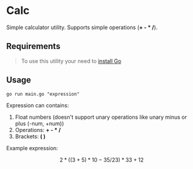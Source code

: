 # Calc
Simple calculator utility. Supports simple operations (**+ - * /**).

## Requirements

>To use this utility your need to [install Go](https://golang.org/doc/install)

## Usage

`go run main.go "expression"`

Expression can contains:

1. Float numbers (doesn't support unary operations like unary minus or plus (-num, +num))
2. Operations: **+ - * /**
3. Brackets: **( )**

Example expression:

```math
2 * ((3 + 5) * 10 - 35 / 23) * 33 + 12
```